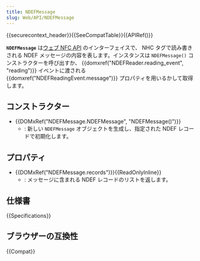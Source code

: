 ```yaml
---
title: NDEFMessage
slug: Web/API/NDEFMessage
---
```

{{securecontext_header}}{{SeeCompatTable}}{{APIRef()}}

**`NDEFMessage`** は[ウェブ NFC API](/ja/docs/Web/API/Web_NFC_API) のインターフェイスで、 NHC タグで読み書きされる NDEF メッセージの内容を表します。インスタンスは `NDEFMessage()` コンストラクターを呼び出すか、 {{domxref("NDEFReader.reading_event", "reading")}} イベントに渡される {{domxref("NDEFReadingEvent.message")}} プロパティを用いるかして取得します。

## コンストラクター

- {{DOMxRef("NDEFMessage.NDEFMessage", "NDEFMessage()")}}
  - : 新しい `NDEFMessage` オブジェクトを生成し、指定された NDEF レコードで初期化します。

## プロパティ

- {{DOMxRef("NDEFMessage.records")}}{{ReadOnlyInline}}
  - : メッセージに含まれる NDEF レコードのリストを返します。

## 仕様書

{{Specifications}}

## ブラウザーの互換性

{{Compat}}
